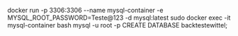 docker run -p 3306:3306 --name mysql-container -e MYSQL_ROOT_PASSWORD=Teste@123 -d mysql:latest
sudo docker exec -it mysql-container bash
mysql -u root -p
CREATE DATABASE backtestewittel;